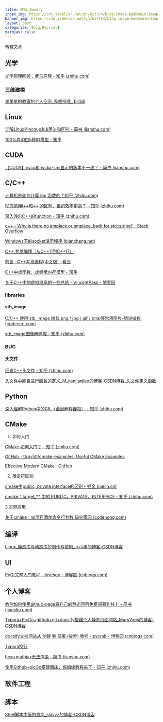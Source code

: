 ```yaml
---
title: 转载_Sundry
index_img: https://cdn.jsdelivr.net/gh/bit704/blog-image-bed@main/image/2022-09-18-转载_Sundry.jfif
banner_img: https://cdn.jsdelivr.net/gh/bit704/blog-image-bed@main/image/2022-09-18-转载_Sundry.jfif
layout: post
categories: [Log,Reprint]
mathjax: false
---
```


转载文章

<!-- more -->

## 光学

[光学原理回顾：费马原理 - 知乎 (zhihu.com)](https://zhuanlan.zhihu.com/p/339379757)

### 三维建模

[羊羊羊的教室的个人空间_哔哩哔哩_ bilibili](https://space.bilibili.com/299275195/channel/seriesdetail?sid=338965)

## Linux

[详解Linux的nohup和&用法和区别 - 简书 (jianshu.com)](https://www.jianshu.com/p/93a45927f013)

[100%弄明白5种IO模型 - 知乎](https://zhuanlan.zhihu.com/p/115912936)

## CUDA

[【CUDA】nvcc和nvidia-smi显示的版本不一致？ - 简书 (jianshu.com)](https://www.jianshu.com/p/eb5335708f2a)

## C/C++

[ 计算机是如何计算 log 函数的？知乎 (zhihu.com)](https://www.zhihu.com/question/333371020/answer/1686069171?utm_source=qq&utm_medium=social&utm_oi=894894351451328512)

[彻底搞懂i++和++i的区别，谁的效率更高？ - 知乎 (zhihu.com)](https://zhuanlan.zhihu.com/p/391942337)

[深入浅出C++的function - 知乎 (zhihu.com)](https://zhuanlan.zhihu.com/p/161356621)

[c++ - Why is there no emplace or emplace_back for std::string? - Stack Overflow](https://stackoverflow.com/questions/60532890/why-is-there-no-emplace-or-emplace-back-for-stdstring)

[Windows下的socket演示程序 (biancheng.net)](http://c.biancheng.net/view/2129.html)

[C++ 并发编程（从C++11到C++17）](https://paul.pub/cpp-concurrency/)

[前言 · C++并发编程(中文版) · 看云](https://www.kancloud.cn/jxm_zn/cpp_concurrency_in_action/264949)

[C++中虚函数、虚继承内存模型 - 知乎](https://zhuanlan.zhihu.com/p/41309205)

[关于C++中的虚拟继承的一些总结 - VincentPass - 博客园](https://www.cnblogs.com/BeyondAnyTime/archive/2012/06/05/2537451.html)



### libraries

#### stb_image

[C/C++ 使用 stb_image 加载 png / jpg / gif / bmp等常用图片-猿说编程 (codersrc.com)](https://www.codersrc.com/archives/15707.html)

[stb_image图像解码库 - 知乎 (zhihu.com)](https://zhuanlan.zhihu.com/p/466294684)

### BUG

#### 头文件

[细说C++头文件 - 知乎 (zhihu.com)](https://zhuanlan.zhihu.com/p/387773355)

[头文件中能否进行函数的定义_M_jianjianjiao的博客-CSDN博客_头文件定义函数](https://blog.csdn.net/M_jianjianjiao/article/details/84109955)





## Python

[深入理解Python中的GIL（全局解释器锁） - 知乎 (zhihu.com)](https://zhuanlan.zhihu.com/p/75780308)

## CMake

1. 如何入门

[CMake 如何入门？ - 知乎 (zhihu.com)](https://www.zhihu.com/question/58949190/answer/999701073)

[GitHub - ttroy50/cmake-examples: Useful CMake Examples](https://github.com/ttroy50/cmake-examples)

[Effective Modern CMake · GitHub](https://gist.github.com/mbinna/c61dbb39bca0e4fb7d1f73b0d66a4fd1)

2. 限定符区别

[cmake中public, private,interface的区别 - 掘金 (juejin.cn)](https://juejin.cn/post/6999914423510892558)

[cmake：target_** 中的 PUBLIC，PRIVATE，INTERFACE - 知乎 (zhihu.com)](https://zhuanlan.zhihu.com/p/82244559)

3.实际应用

[关于cmake：向项目添加命令行参数  码农家园 (codenong.com)](https://www.codenong.com/30104520/)

## 编译

[Linux_静态库与动态库的制作与使用_->小黑的博客-CSDN博客](https://blog.csdn.net/weixin_45157820/article/details/115789297)

## UI

[PyQt完整入门教程 - lovesoo - 博客园 (cnblogs.com)](https://www.cnblogs.com/lovesoo/p/12491361.html)

## 个人博客

[教你如何使用github-page将自己的静态项目免费部署到线上 - 简书 (jianshu.com)](https://www.jianshu.com/p/48c1413b7cbf)

[Typora+PicGo+github+git+docsify搭建个人静态页面网站_Mars'Ares的博客-CSDN博客](https://blog.csdn.net/qq_22211217/article/details/121480965)

[docsify文档网站从 创建 到 部署 (放弃) 教程 - pycrab - 博客园 (cnblogs.com)](https://www.cnblogs.com/pycrab/p/13670516.html)

[Typora换行](https://ganzhixiong.com/p/fcbdca0f/)

[hexo mathjax无法渲染 - 简书 (jianshu.com)](https://www.jianshu.com/p/d43535c17ce2)

[使用Github+picGo搭建图床，保姆级教程来了 - 知乎 (zhihu.com)](https://zhuanlan.zhihu.com/p/489236769)

## 软件工程





## 脚本

[Shell脚本中等的意义_slovyz的博客-CSDN博客](https://blog.csdn.net/slovyz/article/details/47400107)
